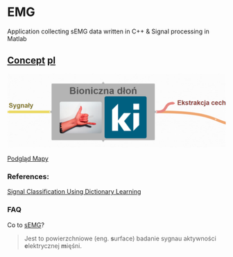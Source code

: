 # EMG
Application collecting sEMG data written in C++ &amp; Signal processing in Matlab

## [Concept](https://stijournal.pl/resources/html/article/details?id=204954&language=en)  [pl](https://stijournal.pl/resources/html/article/details?id=204954&language=pl) 
[
    ![Mapa Myśli](coggle.png)
](https://coggle.it/diagram/X3_3tBiU9E_wpker/t/bioniczna-dłoń-image-ki)

[Podgląd Mapy](https://coggle.it/diagram/X3_3tBiU9E_wpker/t/bioniczna-d%C5%82o%C5%84-image-ki/6e02177ca5137de29b0a257721d5d5c0df390b9d885b2d90c6b684851fdd79f3)
### References: 
[Signal Classification Using Dictionary Learning](https://www.mdpi.com/1424-8220/19/10/2370)

### FAQ
Co to [sEMG](https://pl.wikipedia.org/wiki/Elektromiografia)?
> Jest to powierzchniowe (eng. **s**urface) badanie sygnau aktywności **e**lektrycznej  **m**ięśni.  
    
